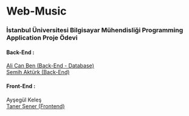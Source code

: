 # Web-Music

<h3>İstanbul Üniversitesi Bilgisayar Mühendisliği Programming Application Proje Ödevi</h3>

<h4>Back-End :</h4>
<a href="https://github.com/AlicanBen"> Ali Can Ben (Back-End - Database) </a><br>
<a href="https://github.com/akturksemih"> Semih Aktürk (Back-End) </a>
<h4>Front-End :</h4>
Ayşegül Keleş<br>
<a href="https://github.com/senertaner"> Taner Şener (Frontend) </a>
